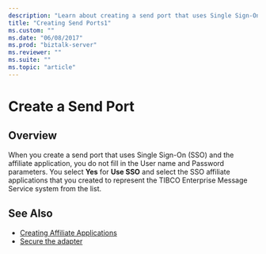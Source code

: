 ```yaml
---
description: "Learn about creating a send port that uses Single Sign-On (SSO) and an SSO affiliate application."
title: "Creating Send Ports1"
ms.custom: ""
ms.date: "06/08/2017"
ms.prod: "biztalk-server"
ms.reviewer: ""
ms.suite: ""
ms.topic: "article"
---
```

# Create a Send Port

## Overview

When you create a send port that uses Single Sign-On (SSO) and the affiliate application, you do not fill in the User name and Password parameters. You select **Yes** for **Use SSO** and select the SSO affiliate applications that you created to represent the TIBCO Enterprise Message Service system from the list.  
  
## See Also
  
- [Creating Affiliate Applications](../core/creating-affiliate-applications5.md)  
- [Secure the adapter](../core/security-in-biztalk-adapter-for-tibco-ems.md)
